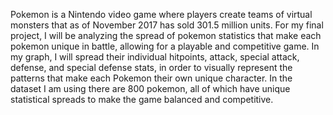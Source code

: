 Pokemon is a Nintendo video game where players create teams of virtual monsters that as of November 2017 has sold 301.5 million units. For my final project, I will be analyzing the spread of pokemon statistics that make each pokemon unique in battle, allowing for a playable and competitive game. In my graph, I will spread their individual hitpoints, attack, special attack, defense, and special defense stats, in order to visually represent the patterns that make each Pokemon their own unique character. In the dataset I am using there are 800 pokemon, all of which have unique statistical spreads to make the game balanced and competitive.
